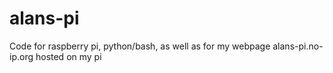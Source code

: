 alans-pi
========

Code for raspberry pi, python/bash, as well as for my webpage alans-pi.no-ip.org hosted on my pi
